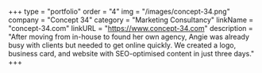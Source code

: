 +++
type = "portfolio"
order = "4"
img = "/images/concept-34.png"
company = "Concept 34"
category = "Marketing Consultancy"
linkName = "concept-34.com"
linkURL = "https://www.concept-34.com"
description = "After moving from in-house to found her own agency, Angie was already busy with clients but needed to get online quickly. We created a logo, business card, and website with SEO-optimised content in just three days."
+++
